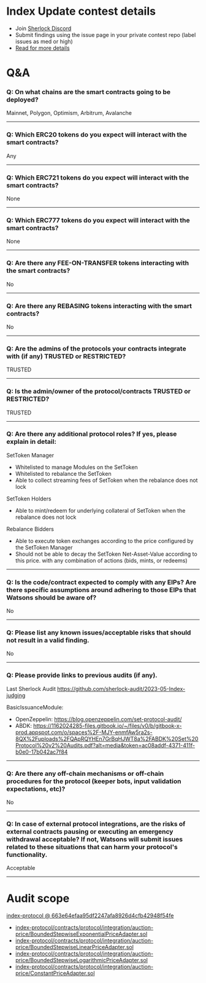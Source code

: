 
# Index Update contest details

- Join [Sherlock Discord](https://discord.gg/MABEWyASkp)
- Submit findings using the issue page in your private contest repo (label issues as med or high)
- [Read for more details](https://docs.sherlock.xyz/audits/watsons)

# Q&A

### Q: On what chains are the smart contracts going to be deployed?
Mainnet, Polygon, Optimism, Arbitrum, Avalanche
___

### Q: Which ERC20 tokens do you expect will interact with the smart contracts? 
Any
___

### Q: Which ERC721 tokens do you expect will interact with the smart contracts? 
None
___

### Q: Which ERC777 tokens do you expect will interact with the smart contracts? 
None
___

### Q: Are there any FEE-ON-TRANSFER tokens interacting with the smart contracts?

No
___

### Q: Are there any REBASING tokens interacting with the smart contracts?

No
___

### Q: Are the admins of the protocols your contracts integrate with (if any) TRUSTED or RESTRICTED?
TRUSTED
___

### Q: Is the admin/owner of the protocol/contracts TRUSTED or RESTRICTED?
TRUSTED
___

### Q: Are there any additional protocol roles? If yes, please explain in detail:
SetToken Manager
- Whitelisted to manage Modules on the SetToken
- Whitelisted to rebalance the SetToken
- Able to collect streaming fees of SetToken when the rebalance does not lock

SetToken Holders
- Able to mint/redeem for underlying collateral of SetToken when the rebalance does not lock

Rebalance Bidders
- Able to execute token exchanges according to the price configured by the SetToken Manager
- Should not be able to decay the SetToken Net-Asset-Value according to this price. with any combination of actions (bids, mints, or redeems)
___

### Q: Is the code/contract expected to comply with any EIPs? Are there specific assumptions around adhering to those EIPs that Watsons should be aware of?
No
___

### Q: Please list any known issues/acceptable risks that should not result in a valid finding.
No

___

### Q: Please provide links to previous audits (if any).
Last Sherlock Audit https://github.com/sherlock-audit/2023-05-Index-judging

BasicIssuanceModule:
- OpenZeppelin: https://blog.openzeppelin.com/set-protocol-audit/
- ABDK: https://1162024285-files.gitbook.io/~/files/v0/b/gitbook-x-prod.appspot.com/o/spaces%2F-MJY-enmfAw5ra2s-8QX%2Fuploads%2FQApRQYHEn7GrBqHJWT8a%2FABDK%20Set%20Protocol%20v2%20Audits.pdf?alt=media&token=ac08addf-4371-411f-b0e0-17b042ac7f84
___

### Q: Are there any off-chain mechanisms or off-chain procedures for the protocol (keeper bots, input validation expectations, etc)?
No
___

### Q: In case of external protocol integrations, are the risks of external contracts pausing or executing an emergency withdrawal acceptable? If not, Watsons will submit issues related to these situations that can harm your protocol's functionality.
Acceptable
___



# Audit scope


[index-protocol @ 663e64efaa95df2247afa8926d4cfb42948f54fe](https://github.com/IndexCoop/index-protocol/tree/663e64efaa95df2247afa8926d4cfb42948f54fe)
- [index-protocol/contracts/protocol/integration/auction-price/BoundedStepwiseExponentialPriceAdapter.sol](index-protocol/contracts/protocol/integration/auction-price/BoundedStepwiseExponentialPriceAdapter.sol)
- [index-protocol/contracts/protocol/integration/auction-price/BoundedStepwiseLinearPriceAdapter.sol](index-protocol/contracts/protocol/integration/auction-price/BoundedStepwiseLinearPriceAdapter.sol)
- [index-protocol/contracts/protocol/integration/auction-price/BoundedStepwiseLogarithmicPriceAdapter.sol](index-protocol/contracts/protocol/integration/auction-price/BoundedStepwiseLogarithmicPriceAdapter.sol)
- [index-protocol/contracts/protocol/integration/auction-price/ConstantPriceAdapter.sol](index-protocol/contracts/protocol/integration/auction-price/ConstantPriceAdapter.sol)


